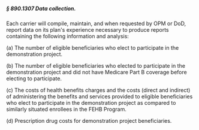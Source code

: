 ##### § 890.1307 Data collection. #####

Each carrier will compile, maintain, and when requested by OPM or DoD, report data on its plan's experience necessary to produce reports containing the following information and analysis:

(a) The number of eligible beneficiaries who elect to participate in the demonstration project.

(b) The number of eligible beneficiaries who elected to participate in the demonstration project and did not have Medicare Part B coverage before electing to participate.

(c) The costs of health benefits charges and the costs (direct and indirect) of administering the benefits and services provided to eligible beneficiaries who elect to participate in the demonstration project as compared to similarly situated enrollees in the FEHB Program.

(d) Prescription drug costs for demonstration project beneficiaries.